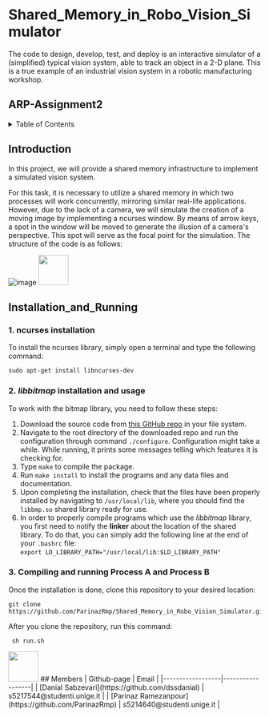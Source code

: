# Shared_Memory_in_Robo_Vision_Simulator
The code to design, develop, test, and deploy is an interactive simulator of a (simplified) typical vision system, able to track an object in a 2-D plane. This is a true example of an industrial vision system in a robotic manufacturing workshop.

## ARP-Assignment2

<!-- TABLE OF CONTENTS -->
<details>
  <summary>Table of Contents</summary>
  <ol>
    <li><a href="#Introduction">Introduction</a></li>
    <li><a href="#Installation_and_Running">Installation_and_Running</a></li>
    <li><a href="#Fauctionality">Fauctionality</a></li>
    <li><a href="#How_it_works">How_it_works</a></li>
    <li><a href="#PseudoCode">PseudoCode</a></li>
    <li><a href="#Simulation_and_Results">Simulation_and_Results</a></li>
    <li><a href="#Members">Members</a></li>
  </ol>
</details>

## Introduction
In this project, we will provide a shared memory infrastructure to implement a simulated vision system.

For this task, it is necessary to utilize a shared memory in which two processes will work concurrently, mirroring similar real-life applications. However, due to the lack of a camera, we will simulate the creation of a moving image by implementing a ncurses window. By means of arrow keys, a spot in the window will be moved to generate the illusion of a camera's perspective. 
This spot will serve as the focal point for the simulation.
The structure of the code is as follows:

![image](https://github.com/ParinazRmp/Shared_Memory_in_Robo_Vision_Simulator/assets/94115975/160aba64-20ef-4fb9-a6e2-7fd21eb8ba74)
<img src="https://user-images.githubusercontent.com/80394968/225428258-e8b9859d-d05b-42ed-b783-29340073b10f.png" width="60" />
## Installation_and_Running
### 1. ncurses installation
To install the ncurses library, simply open a terminal and type the following command:
```console
sudo apt-get install libncurses-dev
```
### 2. *libbitmap* installation and usage
To work with the bitmap library, you need to follow these steps:
1. Download the source code from [this GitHub repo](https://github.com/draekko/libbitmap.git) in your file system.
2. Navigate to the root directory of the downloaded repo and run the configuration through command ```./configure```. Configuration might take a while.  While running, it prints some messages telling which features it is checking for.
3. Type ```make``` to compile the package.
4. Run ```make install``` to install the programs and any data files and documentation.
5. Upon completing the installation, check that the files have been properly installed by navigating to ```/usr/local/lib```, where you should find the ```libbmp.so``` shared library ready for use.
6. In order to properly compile programs which use the *libbitmap* library, you first need to notify the **linker** about the location of the shared library. To do that, you can simply add the following line at the end of your ```.bashrc``` file:      
```export LD_LIBRARY_PATH="/usr/local/lib:$LD_LIBRARY_PATH"```

### 3. Compiling and running Process A and Process B
Once the installation is done, clone this repository to your desired location:
<pre><code>git clone https://github.com/ParinazRmp/Shared_Memory_in_Robo_Vision_Simulator.git </code></pre>
After you clone the repository, run this command:
<pre><code> sh run.sh </code></pre>




<img src="https://user-images.githubusercontent.com/80394968/225428503-ce0991e7-10c8-45f5-bb52-ab4de821c27d.png" width="60" /> 
## Members
| Github-page | Email |
|------------------|------------------|
| [Danial Sabzevari](https://github.com/dssdanial)  | s5217544@studenti.unige.it |
| [Parinaz Ramezanpour](https://github.com/ParinazRmp)  | s5214640@studenti.unige.it |
